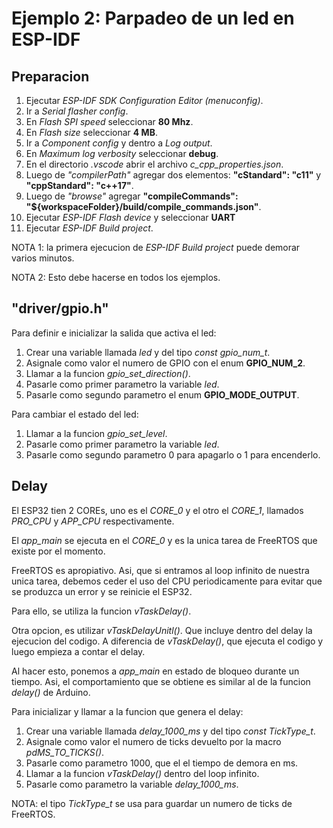 # Ejemplo 2: Parpadeo de un led en ESP-IDF

## Preparacion

1. Ejecutar _ESP-IDF SDK Configuration Editor (menuconfig)_.
2. Ir a _Serial flasher config_.
3. En _Flash SPI speed_ seleccionar **80 Mhz**.
4. En _Flash size_ seleccionar **4 MB**.
5. Ir a _Component config_ y dentro a _Log output_.
6. En _Maximum log verbosity_ seleccionar **debug**.
7. En el directorio _.vscode_ abrir el archivo _c_cpp_properties.json_.
8. Luego de _"compilerPath"_ agregar dos elementos: **"cStandard": "c11"** y **"cppStandard": "c++17"**.
9. Luego de _"browse"_ agregar **"compileCommands": "${workspaceFolder}/build/compile_commands.json"**.
10. Ejecutar _ESP-IDF Flash device_ y seleccionar **UART**
11. Ejecutar _ESP-IDF Build project_.

NOTA 1: la primera ejecucion de _ESP-IDF Build project_ puede demorar varios minutos.

NOTA 2: Esto debe hacerse en todos los ejemplos.

## "driver/gpio.h"

Para definir e inicializar la salida que activa el led:

1. Crear una variable llamada _led_ y del tipo _const gpio_num_t_.
2. Asignale como valor el numero de GPIO con el enum **GPIO_NUM_2**.
3. Llamar a la funcion _gpio_set_direction()_.
4. Pasarle como primer parametro la variable _led_.
5. Pasarle como segundo parametro el enum **GPIO_MODE_OUTPUT**.

Para cambiar el estado del led:

1. Llamar a la funcion _gpio_set_level_.
2. Pasarle como primer parametro la variable _led_.
3. Pasarle como segundo parametro 0 para apagarlo o 1 para encenderlo.

## Delay

El ESP32 tien 2 COREs, uno es el _CORE_0_ y el otro el _CORE_1_, llamados _PRO_CPU_ y _APP_CPU_ respectivamente.

El _app_main_ se ejecuta en el _CORE_0_ y es la unica tarea de FreeRTOS que existe por el momento.

FreeRTOS es apropiativo. Asi, que si entramos al loop infinito de nuestra unica tarea, debemos ceder el uso del CPU periodicamente para evitar que se produzca un error y se reinicie el ESP32.

Para ello, se utiliza la funcion _vTaskDelay()_.

Otra opcion, es utilizar _vTaskDelayUnitl()_. Que incluye dentro del delay la ejecucion del codigo. A diferencia de _vTaskDelay()_, que ejecuta el codigo y luego empieza a contar el delay.

Al hacer esto, ponemos a _app_main_ en estado de bloqueo durante un tiempo. Asi, el comportamiento que se obtiene es similar al de la funcion _delay()_ de Arduino.

Para inicializar y llamar a la funcion que genera el delay:

1. Crear una variable llamada _delay_1000_ms_ y del tipo _const TickType_t_.
2. Asignale como valor el numero de ticks devuelto por la macro _pdMS_TO_TICKS()_.
3. Pasarle como parametro 1000, que el el tiempo de demora en ms.
4. Llamar a la funcion _vTaskDelay()_ dentro del loop infinito.
5. Pasarle como parametro la variable _delay_1000_ms_.

NOTA: el tipo _TickType_t_ se usa para guardar un numero de ticks de FreeRTOS.
